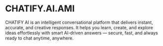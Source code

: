 # CHATIFY.AI.AMI
CHATIFY AI is an intelligent conversational platform that delivers instant, accurate, and creative responses. It helps you learn, create, and explore ideas effortlessly with smart AI-driven answers — secure, fast, and always ready to chat anytime, anywhere.
